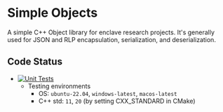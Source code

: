 # Simple Objects

A simple C++ Object library for enclave research projects. It's generally used
for JSON and RLP encapsulation, serialization, and deserialization.

## Code Status
- [![Unit Tests](https://github.com/zhenghaven/SimpleObjects/actions/workflows/unit-tests.yaml/badge.svg?branch=main)](https://github.com/zhenghaven/SimpleObjects/actions/workflows/unit-tests.yaml)
	- Testing environments
		- OS: `ubuntu-22.04`, `windows-latest`, `macos-latest`
		- C++ std: `11`, `20` (by setting CXX_STANDARD in CMake)
